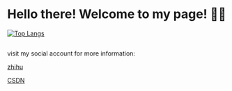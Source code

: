 # Hello there! Welcome to my page! 👋👋
[![Top Langs](https://github-readme-stats.vercel.app/api/top-langs/?username=leosssssss&layout=compact)](https://github.com/leosssssss/github-readme-stats)
## 
visit my social account for more information:

[zhihu](https://www.zhihu.com/people/qiu-jiao-yi-50)

[CSDN](https://blog.csdn.net/le0_5?type=blog)

